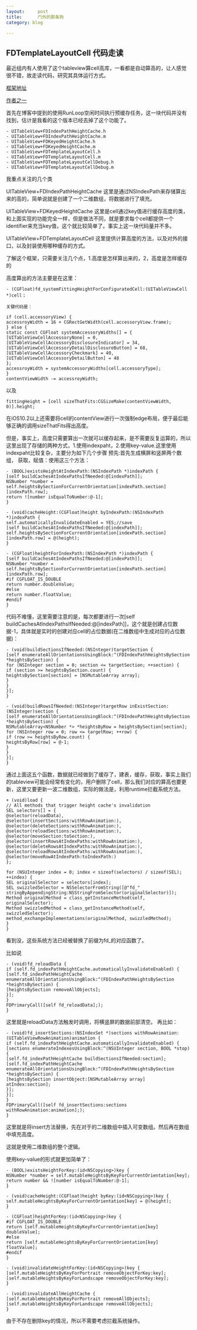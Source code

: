 ```yaml
---
layout:     post
title:      门外的那条狗
category: blog

---
```

## FDTemplateLayoutCell 代码走读

最近组内有人使用了这个tableview算cell高库，一看都是自动算高的，让人感觉很不错，故走读代码，研究其具体运行方式。

[框架地址](https://github.com/forkingdog/UITableView-FDTemplateLayoutCell)

[作者之一](http://blog.sunnyxx.com/2015/05/17/cell-height-calculation/)

首先在博客中提到的使用RunLoop空闲时间执行预缓存任务，这一块代码并没有找到，估计是我看的这个版本已经去掉了这个功能了。

```
- UITableView+FDIndexPathHeightCache.h
- UITableView+FDIndexPathHeightCache.m
- UITableView+FDKeyedHeightCache.h
- UITableView+FDKeyedHeightCache.m
- UITableView+FDTemplateLayoutCell.h
- UITableView+FDTemplateLayoutCell.m
- UITableView+FDTemplateLayoutCellDebug.h
- UITableView+FDTemplateLayoutCellDebug.m
```

我重点关注的几个类

UITableView+FDIndexPathHeightCache 这里是通过NSIndexPath来存储算出来的高的，简单说就是创建了一个二维数组，将数据进行了填充。

UITableView+FDKeyedHeightCache 这里是cell通过key值进行缓存高度的类，和上面实现的功能完全一样，但是做法不同，就是要求每个cell都提供一个identifier来充当key值，这个就比较简单了。事实上这一块代码量并不多。

UITableView+FDTemplateLayoutCell 这里提供计算高度的方法，以及对外的接口，以及封装使用哪种缓存的方式。

了解这个框架，只需要关注几个点，1.高度是怎样算出来的，2，高度是怎样缓存的

高度算出的方法主要是在这里：

```
- (CGFloat)fd_systemFittingHeightForConfiguratedCell:(UITableViewCell *)cell；

关键代码是：

if (cell.accessoryView) {
accessroyWidth = 16 + CGRectGetWidth(cell.accessoryView.frame);
} else {
static const CGFloat systemAccessoryWidths[] = {
[UITableViewCellAccessoryNone] = 0,
[UITableViewCellAccessoryDisclosureIndicator] = 34,
[UITableViewCellAccessoryDetailDisclosureButton] = 68,
[UITableViewCellAccessoryCheckmark] = 40,
[UITableViewCellAccessoryDetailButton] = 48
};
accessroyWidth = systemAccessoryWidths[cell.accessoryType];
}
contentViewWidth -= accessroyWidth;
```

以及

```
fittingHeight = [cell sizeThatFits:CGSizeMake(contentViewWidth, 0)].height;
```

在iOS10.2以上还需要将cell的contentView进行一次强制edge布局，便于最后能够正确的调用sizeThatFits得出高度。

但是，事实上，高度只需要算出一次就可以缓存起来，是不需要反复运算的，所以这里出现了存储的两种方式，1.使用indexpaht，2.使用key-value.这里使用indexpaht比较复杂，主要分为如下几个步骤
预先:首先生成横屏和竖屏两个数组，
获取，赋值：使用这三个方法：

```
- (BOOL)existsHeightAtIndexPath:(NSIndexPath *)indexPath {
[self buildCachesAtIndexPathsIfNeeded:@[indexPath]];
NSNumber *number = self.heightsBySectionForCurrentOrientation[indexPath.section][indexPath.row];
return ![number isEqualToNumber:@-1];
}

- (void)cacheHeight:(CGFloat)height byIndexPath:(NSIndexPath *)indexPath {
self.automaticallyInvalidateEnabled = YES;//save
[self buildCachesAtIndexPathsIfNeeded:@[indexPath]];
self.heightsBySectionForCurrentOrientation[indexPath.section][indexPath.row] = @(height);
}

- (CGFloat)heightForIndexPath:(NSIndexPath *)indexPath {
[self buildCachesAtIndexPathsIfNeeded:@[indexPath]];
NSNumber *number = self.heightsBySectionForCurrentOrientation[indexPath.section][indexPath.row];
#if CGFLOAT_IS_DOUBLE
return number.doubleValue;
#else
return number.floatValue;
#endif
}
```

代码不难懂，这里需要注意的是，每次都要进行一次[self buildCachesAtIndexPathsIfNeeded:@[indexPath]]，这个就是创建占位数据-1，具体就是实时的创建对应cell的占位数据(在二维数组中生成对应的占位数据)：

```
- (void)buildSectionsIfNeeded:(NSInteger)targetSection {
[self enumerateAllOrientationsUsingBlock:^(FDIndexPathHeightsBySection *heightsBySection) {
for (NSInteger section = 0; section <= targetSection; ++section) {
if (section >= heightsBySection.count) {
heightsBySection[section] = [NSMutableArray array];
}
}
}];
}

- (void)buildRowsIfNeeded:(NSInteger)targetRow inExistSection:(NSInteger)section {
[self enumerateAllOrientationsUsingBlock:^(FDIndexPathHeightsBySection *heightsBySection) {
NSMutableArray<NSNumber *> *heightsByRow = heightsBySection[section];
for (NSInteger row = 0; row <= targetRow; ++row) {
if (row >= heightsByRow.count) {
heightsByRow[row] = @-1;
}
}
}];
}
```

通过上面这五个函数，数据就已经做到了缓存了，建表，缓存，获取，事实上我们的tableview可能会经常有变化的，用户删除了cell，那么我们对应的算高也要更新，这里又要更新一波二维数组，实际的做法是，利用runtime拦截系统方法。

```
+ (void)load {
// All methods that trigger height cache's invalidation
SEL selectors[] = {
@selector(reloadData),
@selector(insertSections:withRowAnimation:),
@selector(deleteSections:withRowAnimation:),
@selector(reloadSections:withRowAnimation:),
@selector(moveSection:toSection:),
@selector(insertRowsAtIndexPaths:withRowAnimation:),
@selector(deleteRowsAtIndexPaths:withRowAnimation:),
@selector(reloadRowsAtIndexPaths:withRowAnimation:),
@selector(moveRowAtIndexPath:toIndexPath:)
};

for (NSUInteger index = 0; index < sizeof(selectors) / sizeof(SEL); ++index) {
SEL originalSelector = selectors[index];
SEL swizzledSelector = NSSelectorFromString([@"fd_" stringByAppendingString:NSStringFromSelector(originalSelector)]);
Method originalMethod = class_getInstanceMethod(self, originalSelector);
Method swizzledMethod = class_getInstanceMethod(self, swizzledSelector);
method_exchangeImplementations(originalMethod, swizzledMethod);
}
}
```

看到没，这些系统方法已经被替换了前缀为fd_的对应函数了。

比如说

```
- (void)fd_reloadData {
if (self.fd_indexPathHeightCache.automaticallyInvalidateEnabled) {
[self.fd_indexPathHeightCache enumerateAllOrientationsUsingBlock:^(FDIndexPathHeightsBySection *heightsBySection) {
[heightsBySection removeAllObjects];
}];
}
FDPrimaryCall([self fd_reloadData];);
}
```

这里就是reloadData方法触发时调用，将横竖屏的数据前部清空。
再比如：

```
- (void)fd_insertSections:(NSIndexSet *)sections withRowAnimation:(UITableViewRowAnimation)animation {
if (self.fd_indexPathHeightCache.automaticallyInvalidateEnabled) {
[sections enumerateIndexesUsingBlock:^(NSUInteger section, BOOL *stop) {
[self.fd_indexPathHeightCache buildSectionsIfNeeded:section];
[self.fd_indexPathHeightCache enumerateAllOrientationsUsingBlock:^(FDIndexPathHeightsBySection *heightsBySection) {
[heightsBySection insertObject:[NSMutableArray array] atIndex:section];
}];
}];
}
FDPrimaryCall([self fd_insertSections:sections withRowAnimation:animation];);
}
```
这里就是将insert方法替换，先在对于的二维数组中插入可变数组。然后再在数组中填充高度。

这就是使用二维数组的整个逻辑。

使用key-value的形式就更加简单了：

```
- (BOOL)existsHeightForKey:(id<NSCopying>)key {
NSNumber *number = self.mutableHeightsByKeyForCurrentOrientation[key];
return number && ![number isEqualToNumber:@-1];
}

- (void)cacheHeight:(CGFloat)height byKey:(id<NSCopying>)key {
self.mutableHeightsByKeyForCurrentOrientation[key] = @(height);
}

- (CGFloat)heightForKey:(id<NSCopying>)key {
#if CGFLOAT_IS_DOUBLE
return [self.mutableHeightsByKeyForCurrentOrientation[key] doubleValue];
#else
return [self.mutableHeightsByKeyForCurrentOrientation[key] floatValue];
#endif
}

- (void)invalidateHeightForKey:(id<NSCopying>)key {
[self.mutableHeightsByKeyForPortrait removeObjectForKey:key];
[self.mutableHeightsByKeyForLandscape removeObjectForKey:key];
}

- (void)invalidateAllHeightCache {
[self.mutableHeightsByKeyForPortrait removeAllObjects];
[self.mutableHeightsByKeyForLandscape removeAllObjects];
}
```

由于不存在删除key的情况，所以不需要考虑拦截系统操作。
